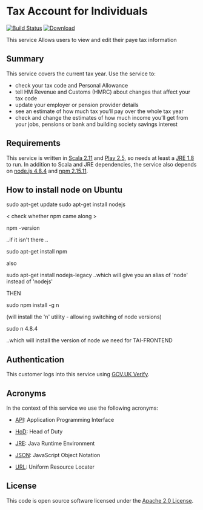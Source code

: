 Tax Account for Individuals
==============

[![Build Status](https://travis-ci.org/hmrc/tai-frontend.svg)](https://travis-ci.org/hmrc/tai-frontend) [ ![Download](https://api.bintray.com/packages/hmrc/releases/tai-frontend/images/download.svg) ](https://bintray.com/hmrc/releases/tai-frontend/_latestVersion)

This service Allows users to view and edit their paye tax information

Summary
-----------
This service covers the current tax year. Use the service to:
 * check your tax code and Personal Allowance
 * tell HM Revenue and Customs (HMRC) about changes that affect your tax code
 * update your employer or pension provider details
 * see an estimate of how much tax you’ll pay over the whole tax year
 * check and change the estimates of how much income you’ll get from your jobs, pensions or bank and building society savings interest


Requirements
------------

This service is written in [Scala 2.11](http://www.scala-lang.org/) and [Play 2.5](http://playframework.com/), so needs at least a [JRE 1.8](http://www.oracle.com/technetwork/java/javase/downloads/index.html) to run. In addition to Scala and JRE dependencies, the service also depends on [node.js 4.8.4](https://nodejs.org/en/) and [npm 2.15.11](https://www.npmjs.com/).

How to install node on Ubuntu
-----------------------------
sudo apt-get update
sudo apt-get install nodejs

< check whether npm came along >

npm -version

..if it isn't there ..


sudo apt-get install npm

also

sudo apt-get install nodejs-legacy
..which will give you an alias of 'node' instead of 'nodejs'

THEN

sudo npm install -g n

(will install the 'n' utility - allowing switching of node versions)


sudo n 4.8.4

..which will install the version of node we need for TAI-FRONTEND

Authentication
------------

This customer logs into this service using [GOV.UK Verify](https://www.gov.uk/government/publications/introducing-govuk-verify/introducing-govuk-verify).


Acronyms
--------

In the context of this service we use the following acronyms:

* [API]: Application Programming Interface

* [HoD]: Head of Duty

* [JRE]: Java Runtime Environment

* [JSON]: JavaScript Object Notation

* [URL]: Uniform Resource Locater

License
-------

This code is open source software licensed under the [Apache 2.0 License].

[NPS]: http://www.publications.parliament.uk/pa/cm201012/cmselect/cmtreasy/731/73107.htm
[HoD]: http://webarchive.nationalarchives.gov.uk/+/http://www.hmrc.gov.uk/manuals/sam/samglossary/samgloss249.htm
[NINO]: http://www.hmrc.gov.uk/manuals/nimmanual/nim39110.htm
[National Insurance]: https://www.gov.uk/national-insurance/overview
[JRE]: http://www.oracle.com/technetwork/java/javase/overview/index.html
[API]: https://en.wikipedia.org/wiki/Application_programming_interface
[URL]: https://en.wikipedia.org/wiki/Uniform_Resource_Locator
[State Pension]: https://www.gov.uk/new-state-pension/overview
[SP]: https://www.gov.uk/new-state-pension/overview
[JSON]: http://json.org/

[Apache 2.0 License]: http://www.apache.org/licenses/LICENSE-2.0.html
